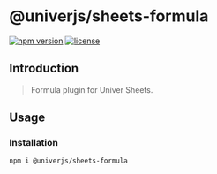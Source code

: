 # @univerjs/sheets-formula

[![npm version](https://img.shields.io/npm/v/@univerjs/sheets-formula)](https://npmjs.org/packages/@univerjs/sheets-formula)
[![license](https://img.shields.io/npm/l/@univerjs/sheets-formula)](https://img.shields.io/npm/l/@univerjs/sheets-formula)

## Introduction

> Formula plugin for Univer Sheets.

## Usage

### Installation

```shell
npm i @univerjs/sheets-formula
```
